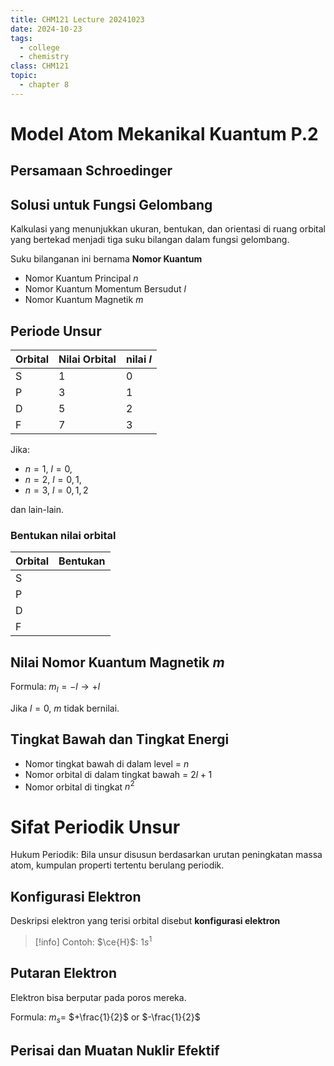 ```yaml
---
title: CHM121 Lecture 20241023
date: 2024-10-23
tags:
  - college
  - chemistry
class: CHM121
topic:
  - chapter 8
---
```


# Model Atom Mekanikal Kuantum P.2

## Persamaan Schroedinger

## Solusi untuk Fungsi Gelombang

Kalkulasi yang menunjukkan ukuran, bentukan, dan orientasi di ruang orbital yang
bertekad menjadi tiga suku bilangan dalam fungsi gelombang. 

Suku bilanganan ini bernama **Nomor Kuantum**

- Nomor Kuantum Principal *n*
- Nomor Kuantum Momentum Bersudut *l*
- Nomor Kuantum Magnetik *m*

## Periode Unsur

| Orbital | Nilai Orbital | nilai *l* |
| ------- | ------------- | --------- |
| S       | 1             | 0         |
| P       | 3             | 1         |
| D       | 5             | 2         |
| F       | 7             | 3         |

Jika:
- $n=1$, $l=0$,
- $n=2$, $l=0,1$,
- $n=3$, $l=0,1,2$

dan lain-lain.

### Bentukan nilai orbital

| Orbital | Bentukan |
| ------- | -------- |
| S       |          |
| P       |          |
| D       |          |
| F        |          |

## Nilai Nomor Kuantum Magnetik *m*

Formula: $m_l = -l \rightarrow +l$


Jika $l=0$, $m$ tidak bernilai.

## Tingkat Bawah dan Tingkat Energi

- Nomor tingkat bawah di dalam level = $n$
- Nomor orbital di dalam tingkat bawah = $2l+1$
- Nomor orbital di tingkat $n^2$

# Sifat Periodik Unsur

Hukum Periodik: Bila unsur disusun berdasarkan urutan peningkatan
massa atom, kumpulan properti tertentu berulang periodik.

## Konfigurasi Elektron

Deskripsi elektron yang terisi orbital disebut **konfigurasi elektron**

> [!info] Contoh: 
> $\ce{H}$: $1s^1$

## Putaran Elektron

Elektron bisa berputar pada poros mereka.

Formula: $m_s=$ $+\frac{1}{2}$ or $-\frac{1}{2}$

## Perisai dan Muatan Nuklir Efektif